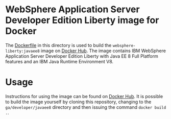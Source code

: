 # WebSphere Application Server Developer Edition Liberty image for Docker

The [Dockerfile](Dockerfile) in this directory is used to build the `websphere-liberty:javaee8` image on [Docker Hub](https://registry.hub.docker.com/_/websphere-liberty/). The image contains IBM WebSphere Application Server Developer Edition Liberty with Java EE 8 Full Platform features and an IBM Java Runtime Environment V8.

# Usage

Instructions for using the image can be found on [Docker Hub](https://registry.hub.docker.com/_/websphere-liberty/). It is possible to build the image yourself by cloning this repository, changing to the `ga/developer/javaee8` directory and then issuing the command `docker build .`.
